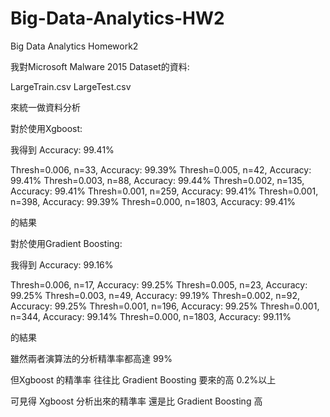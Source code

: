 # Big-Data-Analytics-HW2
Big Data Analytics Homework2


我對Microsoft Malware 2015 Dataset的資料:

LargeTrain.csv
LargeTest.csv

來統一做資料分析

對於使用Xgboost:

我得到 Accuracy: 99.41%

Thresh=0.006, n=33, Accuracy: 99.39%
Thresh=0.005, n=42, Accuracy: 99.41%
Thresh=0.003, n=88, Accuracy: 99.44%
Thresh=0.002, n=135, Accuracy: 99.41%
Thresh=0.001, n=259, Accuracy: 99.41%
Thresh=0.001, n=398, Accuracy: 99.39%
Thresh=0.000, n=1803, Accuracy: 99.41%

的結果

對於使用Gradient Boosting:

我得到 Accuracy: 99.16%

Thresh=0.006, n=17, Accuracy: 99.25%
Thresh=0.005, n=23, Accuracy: 99.25%
Thresh=0.003, n=49, Accuracy: 99.19%
Thresh=0.002, n=92, Accuracy: 99.25%
Thresh=0.001, n=196, Accuracy: 99.25%
Thresh=0.001, n=344, Accuracy: 99.14%
Thresh=0.000, n=1803, Accuracy: 99.11%

的結果

雖然兩者演算法的分析精準率都高達 99%

但Xgboost 的精準率 往往比 Gradient Boosting 要來的高 0.2%以上

可見得 Xgboost 分析出來的精準率 還是比 Gradient Boosting 高
